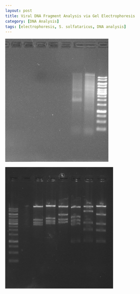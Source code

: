 ```yaml
---
layout: post
title: Viral DNA Fragment Analysis via Gel Electrophoresis
category: [DNA Analysis]
tags: [electrophoresis, S. solfataricus, DNA analysis]
---
```

![EcoRV Digest](https://github.com/benjamin-e-moore/Moore_Lab_Notebook/blob/master/images/BCWP%20EcoRV%20Digest%20SSV1.JPG)

![Gel Picture](https://github.com/benjamin-e-moore/Moore_Lab_Notebook/blob/master/images/CSBM.PNG)
